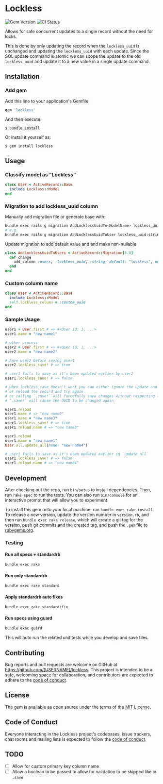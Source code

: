 # Lockless

[![Gem Version](https://badge.fury.io/rb/lockless.png)](https://badge.fury.io/rb/lockless)
[![CI Status](https://github.com/cianmce/lockless/actions/workflows/main.yml/badge.svg)](https://github.com/cianmce/lockless/actions)

Allows for safe concurrent updates to a single record without the need for locks.

This is done by only updating the record when the `lockless_uuid` is unchanged and updating the `lockless_uuid` with each update. Since the SQL update command is atomic we can scope the update to the old `lockless_uuid` and update it to a new value in a single update command.

## Installation

### Add gem

Add this line to your application's Gemfile:

```ruby
gem 'lockless'
```

And then execute:

    $ bundle install

Or install it yourself as:

    $ gem install lockless

## Usage

### Classify model as "Lockless"

```ruby
class User < ActiveRecord::Base
  include Lockless::Model
end
```

### Migration to add lockless_uuid column

Manually add migration file or generate base with:

```sh
bundle exec rails g migration AddLocklessUuidTo<ModelName> lockless_uuid:string
# e.g.
bundle exec rails g migration AddLocklessUuidToUser lockless_uuid:string
````

Update migration to add default value and and make non-nullable

```ruby
class AddLocklessUuidToUsers < ActiveRecord::Migration[5.0]
  def change
    add_column :users, :lockless_uuid, :string, default: "lockless", null: false
  end
end
```

### Custom column name

```ruby
class User < ActiveRecord::Base
  include Lockless::Model
  self.lockless_column = :custom_uuid
end
```

### Sample Usage

```ruby
user1 = User.first # => #<User id: 1, ...>
user1.name = "new name1"

# other process
user2 = User.first # => #<User id: 1, ...>
user2.name = "new name2"

# Save user2 before saving user1
user2.lockless_save! # => true

# user1 fails to save as it's been updated earlier by user2
user1.lockless_save! # => false

# when lockless_save doesn't work you can either ignore the update and continue
# or reload the record and try again
# or calling `.save!` will forcefully save changes without respecting lockless
# `.save!` will cause the UUID to be changed again

user1.reload
user1.name # => "new name2"
user1.name = "new name3"
user1.lockless_save! # => true
user1.reload.name # => "new name3"

user1.reload
user1.name = "new name1"
User.all.update_all(name: "new name4")

# user1 fails to save as it's been updated earlier in `update_all`
user1.lockless_save! # => false
user1.reload.name # => "new name4"
```

## Development

After checking out the repo, run `bin/setup` to install dependencies. Then, run `rake spec` to run the tests. You can also run `bin/console` for an interactive prompt that will allow you to experiment.

To install this gem onto your local machine, run `bundle exec rake install`. To release a new version, update the version number in `version.rb`, and then run `bundle exec rake release`, which will create a git tag for the version, push git commits and the created tag, and push the `.gem` file to [rubygems.org](https://rubygems.org).

### Testing
#### Run all specs + standardrb

```sh
bundle exec rake
```

#### Run only standardrb

```sh
bundle exec rake standard
````

#### Apply standardrb auto fixes

```sh
bundle exec rake standard:fix
```

#### Run specs using guard

```sh
bundle exec guard
```

This will auto run the related unit tests while you develop and save files.

## Contributing

Bug reports and pull requests are welcome on GitHub at https://github.com/[USERNAME]/lockless. This project is intended to be a safe, welcoming space for collaboration, and contributors are expected to adhere to the [code of conduct](https://github.com/[USERNAME]/lockless/blob/master/CODE_OF_CONDUCT.md).

## License

The gem is available as open source under the terms of the [MIT License](https://opensource.org/licenses/MIT).

## Code of Conduct

Everyone interacting in the Lockless project's codebases, issue trackers, chat rooms and mailing lists is expected to follow the [code of conduct](https://github.com/[USERNAME]/lockless/blob/master/CODE_OF_CONDUCT.md).

## TODO

- [ ] Allow for custom primary key column name
- [ ] Allow a boolean to be passed to allow for validation to be skipped like in `.save`
